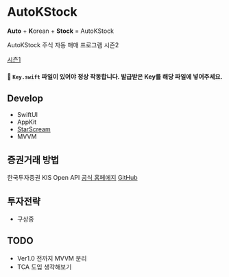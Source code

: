 # AutoKStock
**Auto** + **K**orean + **Stock** = AutoKStock  

AutoKStock 주식 자동 매매 프로그램 시즌2

[시즌1](https://github.com/E-know/AutoKStock_Kiwoom)

#### 🚨 `Key.swift` 파일이 있어야 정상 작동합니다. 발급받은 Key를 해당 파일에 넣어주세요.

## Develop
- SwiftUI
- AppKit
- [StarScream](https://github.com/daltoniam/Starscream)
- MVVM


## 증권거래 방법
한국투자증권 KIS Open API [공식 홈페에지](https://apiportal.koreainvestment.com/intro) [GitHub](https://github.com/koreainvestment/open-trading-api)

## 투자전략
- 구상중

## TODO
- Ver1.0 전까지 MVVM 분리
- TCA 도입 생각해보기
